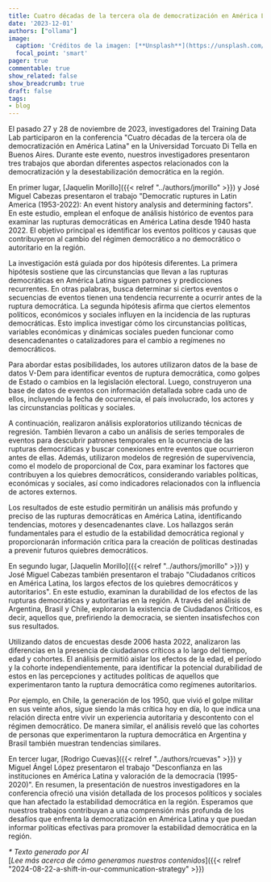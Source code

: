 ```yaml
---
title: Cuatro décadas de la tercera ola de democratización en América Latina. Aportes desde el Training Data Lab
date: '2023-12-01'
authors: ["ollama"]
image:
  caption: 'Créditos de la imagen: [**Unsplash**](https://unsplash.com/photos/cars-on-road-near-city-buildings-during-daytime-QhQ4WgX77G0)'
  focal_point: 'smart'
pager: true
commentable: true
show_related: false
show_breadcrumb: true
draft: false
tags:
- blog
---
```


El pasado 27 y 28 de noviembre de 2023, investigadores del Training Data Lab participaron en la conferencia "Cuatro décadas de la tercera ola de democratización en América Latina" en la Universidad Torcuato Di Tella en Buenos Aires. Durante este evento, nuestros investigadores presentaron tres trabajos que abordan diferentes aspectos relacionados con la democratización y la desestabilización democrática en la región.

<!--more-->

En primer lugar, [Jaquelin Morillo]({{< relref "../authors/jmorillo" >}}) y José Miguel Cabezas presentaron el trabajo "Democratic ruptures in Latin America (1953-2022): An event history analysis and determining factors". En este estudio, emplean el enfoque de análisis histórico de eventos para examinar las rupturas democráticas en América Latina desde 1940 hasta 2022. El objetivo principal es identificar los eventos políticos y causas que contribuyeron al cambio del régimen democrático a no democrático o autoritario en la región.

La investigación está guiada por dos hipótesis diferentes. La primera hipótesis sostiene que las circunstancias que llevan a las rupturas democráticas en América Latina siguen patrones y predicciones recurrentes. En otras palabras, busca determinar si ciertos eventos o secuencias de eventos tienen una tendencia recurrente a ocurrir antes de la ruptura democrática. La segunda hipótesis afirma que ciertos elementos políticos, económicos y sociales influyen en la incidencia de las rupturas democráticas. Esto implica investigar cómo los circunstancias políticas, variables económicas y dinámicas sociales pueden funcionar como desencadenantes o catalizadores para el cambio a regímenes no democráticos.

Para abordar estas posibilidades, los autores utilizaron datos de la base de datos V-Dem para identificar eventos de ruptura democrática, como golpes de Estado o cambios en la legislación electoral. Luego, construyeron una base de datos de eventos con información detallada sobre cada uno de ellos, incluyendo la fecha de ocurrencia, el país involucrado, los actores y las circunstancias políticas y sociales.

A continuación, realizaron análisis exploratorios utilizando técnicas de regresión. También llevaron a cabo un análisis de series temporales de eventos para descubrir patrones temporales en la ocurrencia de las rupturas democráticas y buscar conexiones entre eventos que ocurrieron antes de ellas. Además, utilizaron modelos de regresión de supervivencia, como el modelo de proporcional de Cox, para examinar los factores que contribuyen a los quiebres democráticos, considerando variables políticas, económicas y sociales, así como indicadores relacionados con la influencia de actores externos.

Los resultados de este estudio permitirán un análisis más profundo y preciso de las rupturas democráticas en América Latina, identificando tendencias, motores y desencadenantes clave. Los hallazgos serán fundamentales para el estudio de la estabilidad democrática regional y proporcionarán información crítica para la creación de políticas destinadas a prevenir futuros quiebres democráticos.

En segundo lugar, [Jaquelin Morillo]({{< relref "../authors/jmorillo" >}}) y José Miguel Cabezas también presentaron el trabajo "Ciudadanos críticos en América Latina, los largos efectos de los quiebres democráticos y autoritarios". En este estudio, examinan la durabilidad de los efectos de las rupturas democráticas y autoritarias en la región. A través del análisis de Argentina, Brasil y Chile, exploraron la existencia de Ciudadanos Críticos, es decir, aquellos que, prefiriendo la democracia, se sienten insatisfechos con sus resultados.

Utilizando datos de encuestas desde 2006 hasta 2022, analizaron las diferencias en la presencia de ciudadanos críticos a lo largo del tiempo, edad y cohortes. El análisis permitió aislar los efectos de la edad, el período y la cohorte independientemente, para identificar la potencial durabilidad de estos en las percepciones y actitudes políticas de aquellos que experimentaron tanto la ruptura democrática como regímenes autoritarios.

Por ejemplo, en Chile, la generación de los 1950, que vivió el golpe militar en sus veinte años, sigue siendo la más crítica hoy en día, lo que indica una relación directa entre vivir un experiencia autoritaria y descontento con el régimen democrático. De manera similar, el análisis reveló que las cohortes de personas que experimentaron la ruptura democrática en Argentina y Brasil también muestran tendencias similares.

En tercer lugar, [Rodrigo Cuevas]({{< relref "../authors/rcuevas" >}}) y Miguel Ángel López presentaron el trabajo "Desconfianza en las instituciones en América Latina y valoración de la democracia (1995-2020)".  En resumen, la presentación de nuestros investigadores en la conferencia ofreció una visión detallada de los procesos políticos y sociales que han afectado la estabilidad democrática en la región. Esperamos que nuestros trabajos contribuyan a una comprensión más profunda de los desafíos que enfrenta la democratización en América Latina y que puedan informar políticas efectivas para promover la estabilidad democrática en la región.

_* Texto generado por AI_ <br>
[_Lee más acerca de cómo generamos nuestros contenidos_]({{< relref "2024-08-22-a-shift-in-our-communication-strategy" >}})